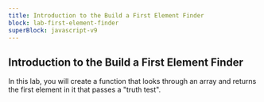 ```yaml
---
title: Introduction to the Build a First Element Finder
block: lab-first-element-finder
superBlock: javascript-v9
---
```


## Introduction to the Build a First Element Finder

In this lab, you will create a function that looks through an array and returns the first element in it that passes a "truth test".
